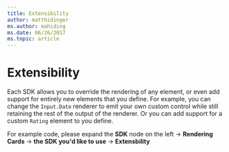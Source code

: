 ```yaml
---
title: Extensibility
author: matthidinger
ms.author: mahiding
ms.date: 06/26/2017
ms.topic: article
---
```


# Extensibility

Each SDK allows you to override the rendering of any element, or even add support for entirely new elements that you define.  For example, you can change the `Input.Date` renderer to emit your own custom control while still retaining the rest of the output of the renderer. Or you can add support for a custom `Rating` element to you define.

For example code, please expand the **SDK** node on the left -> **Rendering Cards** -> **the SDK you'd like to use** -> **Extensbility**
